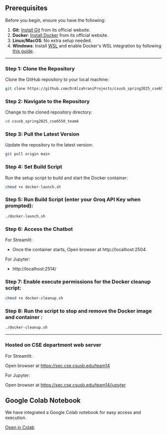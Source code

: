 ## Prerequisites

Before you begin, ensure you have the following:

1. **Git**: [Install Git](https://git-scm.com/) from its official website.
2. **Docker**: [Install Docker](https://www.docker.com) from its official website.
3. **Linux/MacOS**: No extra setup needed.
4. **Windows**: Install [WSL](https://learn.microsoft.com/en-us/windows/wsl/install) and enable Docker's WSL integration by following [this guide](https://docs.docker.com/desktop/windows/wsl/).

---

### Step 1: Clone the Repository

Clone the GitHub repository to your local machine:

```bash
git clone https://github.com/DrAlzahraniProjects/csusb_spring2025_cse6550_team4
```

### Step 2: Navigate to the Repository

Change to the cloned repository directory:

```bash
cd csusb_spring2025_cse6550_team4
```

### Step 3: Pull the Latest Version

Update the repository to the latest version:

```bash
git pull origin main
```

### Step 4: Set Build Script

Run the setup script to build and start the Docker container:

```bash
chmod +x docker-launch.sh
```

### Step 5: Run Build Script (enter your Groq API Key when prompted):

```bash
./docker-launch.sh
```

### Step 6: Access the Chatbot

For Streamlit:

- Once the container starts, Open browser at http://localhost:2504.

For Jupyter:

- http://localhost:2514/


### Step 7: Enable execute permissions for the Docker cleanup script:

```bash
chmod +x docker-cleanup.sh
```

### Step 8: Run the script to stop and remove the Docker image and container :

```bash
./docker-cleanup.sh
```

---

### Hosted on CSE department web server

For Streamlit:

Open browser at https://sec.cse.csusb.edu/team14

For Jupyter:

Open browser at https://sec.cse.csusb.edu/team14/jupyter


## Google Colab Notebook  

We have integrated a Google Colab notebook for easy access and execution.

[Open in Colab](https://colab.research.google.com/drive/1rzu_oXx2297ErRCGROk_eTNTBcL7QSKH)  

